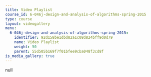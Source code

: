```yaml
---
title: Video Playlist
course_id: 6-046j-design-and-analysis-of-algorithms-spring-2015
type: course
layout: videogallery
menu:
  6-046j-design-and-analysis-of-algorithms-spring-2015:
    identifier: 92d158be1dbd82a1c08d824bff9d0d79
    name: Video Playlist
    weight: 50
    parent: 55d505b169f7f01bfee9cba048f3cd8f
is_media_gallery: true
---
```

null